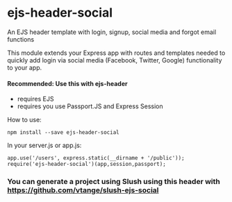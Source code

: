 # ejs-header-social

An EJS header template with login, signup, social media and forgot email functions

This module extends your Express app with routes and templates needed to quickly add login via social media (Facebook, Twitter, Google) functionality to your app.
#### Recommended: Use this with ejs-header

 - requires EJS
 - requires you use Passport.JS and Express Session
 
 How to use:
 
 ```
 npm install --save ejs-header-social
 ```
 In your server.js or app.js:
 
 ```
app.use('/users', express.static(__dirname + '/public'));
require('ejs-header-social')(app,session,passport);
```

### You can generate a project using Slush using this header with https://github.com/vtange/slush-ejs-social
 
